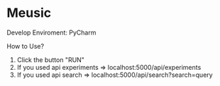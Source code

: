 # Meusic

 Develop Enviroment: PyCharm

How to Use?
1. Click the button "RUN"
2. If you used api experiments => localhost:5000/api/experiments
3. If you used api search => localhost:5000/api/search?search=query
